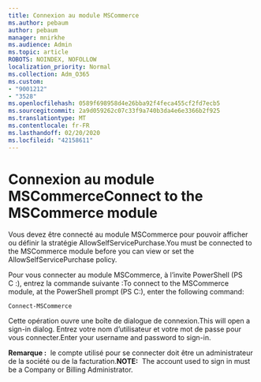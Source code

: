 ```yaml
---
title: Connexion au module MSCommerce
ms.author: pebaum
author: pebaum
manager: mnirkhe
ms.audience: Admin
ms.topic: article
ROBOTS: NOINDEX, NOFOLLOW
localization_priority: Normal
ms.collection: Adm_O365
ms.custom:
- "9001212"
- "3528"
ms.openlocfilehash: 0589f698958d4e26bba92f4feca455cf2fd7ecb5
ms.sourcegitcommit: 2a9d059262c07c33f9a740b3da4e6e3366b2f925
ms.translationtype: MT
ms.contentlocale: fr-FR
ms.lasthandoff: 02/20/2020
ms.locfileid: "42158611"
---
```

# <a name="connect-to-the-mscommerce-module"></a><span data-ttu-id="200fe-102">Connexion au module MSCommerce</span><span class="sxs-lookup"><span data-stu-id="200fe-102">Connect to the MSCommerce module</span></span>

<span data-ttu-id="200fe-103">Vous devez être connecté au module MSCommerce pour pouvoir afficher ou définir la stratégie AllowSelfServicePurchase.</span><span class="sxs-lookup"><span data-stu-id="200fe-103">You must be connected to the MSCommerce module before you can view or set the AllowSelfServicePurchase policy.</span></span>  

<span data-ttu-id="200fe-104">Pour vous connecter au module MSCommerce, à l’invite PowerShell (PS C :\), entrez la commande suivante :</span><span class="sxs-lookup"><span data-stu-id="200fe-104">To connect to the MSCommerce module, at the PowerShell prompt (PS C:\), enter the following command:</span></span>

`Connect-MSCommerce`

<span data-ttu-id="200fe-105">Cette opération ouvre une boîte de dialogue de connexion.</span><span class="sxs-lookup"><span data-stu-id="200fe-105">This will open a sign-in dialog.</span></span> <span data-ttu-id="200fe-106">Entrez votre nom d’utilisateur et votre mot de passe pour vous connecter.</span><span class="sxs-lookup"><span data-stu-id="200fe-106">Enter your username and password to sign-in.</span></span>

<span data-ttu-id="200fe-107">**Remarque :**&nbsp;&nbsp;le compte utilisé pour se connecter doit être un administrateur de la société ou de la facturation.</span><span class="sxs-lookup"><span data-stu-id="200fe-107">**NOTE:**&nbsp;&nbsp;The account used to sign in must be a Company or Billing Administrator.</span></span>
